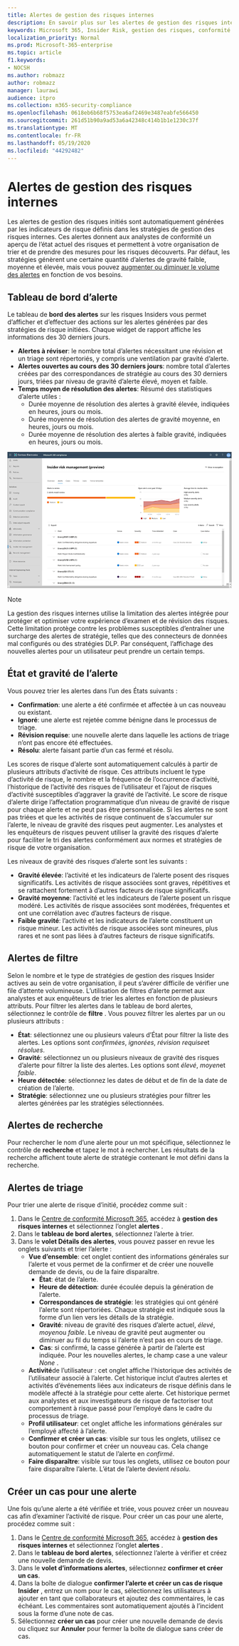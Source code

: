 ```yaml
---
title: Alertes de gestion des risques internes
description: En savoir plus sur les alertes de gestion des risques internes dans Microsoft 365
keywords: Microsoft 365, Insider Risk, gestion des risques, conformité
localization_priority: Normal
ms.prod: Microsoft-365-enterprise
ms.topic: article
f1.keywords:
- NOCSH
ms.author: robmazz
author: robmazz
manager: laurawi
audience: itpro
ms.collection: m365-security-compliance
ms.openlocfilehash: 0618eb6b68f5753ea6af2469e3487eabfe566450
ms.sourcegitcommit: 261d51b90a9ad53a6a42348c414b1b1e1230c37f
ms.translationtype: MT
ms.contentlocale: fr-FR
ms.lasthandoff: 05/19/2020
ms.locfileid: "44292482"
---
```

# <a name="insider-risk-management-alerts"></a>Alertes de gestion des risques internes

Les alertes de gestion des risques initiés sont automatiquement générées par les indicateurs de risque définis dans les stratégies de gestion des risques internes. Ces alertes donnent aux analystes de conformité un aperçu de l’état actuel des risques et permettent à votre organisation de trier et de prendre des mesures pour les risques découverts. Par défaut, les stratégies génèrent une certaine quantité d’alertes de gravité faible, moyenne et élevée, mais vous pouvez [augmenter ou diminuer le volume des alertes](insider-risk-management-policies.md#alert-volume) en fonction de vos besoins.

## <a name="alert-dashboard"></a>Tableau de bord d’alerte

Le tableau de **bord des alertes** sur les risques Insiders vous permet d’afficher et d’effectuer des actions sur les alertes générées par des stratégies de risque initiées. Chaque widget de rapport affiche les informations des 30 derniers jours.

- **Alertes à réviser**: le nombre total d’alertes nécessitant une révision et un triage sont répertoriés, y compris une ventilation par gravité d’alerte.
- **Alertes ouvertes au cours des 30 derniers jours**: nombre total d’alertes créées par des correspondances de stratégie au cours des 30 derniers jours, triées par niveau de gravité d’alerte élevé, moyen et faible.
- **Temps moyen de résolution des alertes**: Résumé des statistiques d’alerte utiles :
    - Durée moyenne de résolution des alertes à gravité élevée, indiquées en heures, jours ou mois.
    - Durée moyenne de résolution des alertes de gravité moyenne, en heures, jours ou mois.
    - Durée moyenne de résolution des alertes à faible gravité, indiquées en heures, jours ou mois.

![Tableau de bord d’alerte de gestion des risques Insiders](../media/insider-risk-alerts-dashboard.png)

>[!NOTE]
>La gestion des risques internes utilise la limitation des alertes intégrée pour protéger et optimiser votre expérience d’examen et de révision des risques. Cette limitation protège contre les problèmes susceptibles d’entraîner une surcharge des alertes de stratégie, telles que des connecteurs de données mal configurés ou des stratégies DLP. Par conséquent, l’affichage des nouvelles alertes pour un utilisateur peut prendre un certain temps.

## <a name="alert-status-and-severity"></a>État et gravité de l’alerte

Vous pouvez trier les alertes dans l’un des États suivants :

- **Confirmation**: une alerte a été confirmée et affectée à un cas nouveau ou existant.
- **Ignoré**: une alerte est rejetée comme bénigne dans le processus de triage.
- **Révision requise**: une nouvelle alerte dans laquelle les actions de triage n’ont pas encore été effectuées.
- **Résolu**: alerte faisant partie d’un cas fermé et résolu.

Les scores de risque d’alerte sont automatiquement calculés à partir de plusieurs attributs d’activité de risque. Ces attributs incluent le type d’activité de risque, le nombre et la fréquence de l’occurrence d’activité, l’historique de l’activité des risques de l’utilisateur et l’ajout de risques d’activité susceptibles d’aggraver la gravité de l’activité. Le score de risque d’alerte dirige l’affectation programmatique d’un niveau de gravité de risque pour chaque alerte et ne peut pas être personnalisée. Si les alertes ne sont pas triées et que les activités de risque continuent de s’accumuler sur l’alerte, le niveau de gravité des risques peut augmenter. Les analystes et les enquêteurs de risques peuvent utiliser la gravité des risques d’alerte pour faciliter le tri des alertes conformément aux normes et stratégies de risque de votre organisation.

Les niveaux de gravité des risques d’alerte sont les suivants :

- **Gravité élevée**: l’activité et les indicateurs de l’alerte posent des risques significatifs. Les activités de risque associées sont graves, répétitives et se rattachent fortement à d’autres facteurs de risque significatifs.
- **Gravité moyenne**: l’activité et les indicateurs de l’alerte posent un risque modéré. Les activités de risque associées sont modérées, fréquentes et ont une corrélation avec d’autres facteurs de risque.
- **Faible gravité**: l’activité et les indicateurs de l’alerte constituent un risque mineur. Les activités de risque associées sont mineures, plus rares et ne sont pas liées à d’autres facteurs de risque significatifs.

## <a name="filter-alerts"></a>Alertes de filtre

Selon le nombre et le type de stratégies de gestion des risques Insider actives au sein de votre organisation, il peut s’avérer difficile de vérifier une file d’attente volumineuse. L’utilisation de filtres d’alerte permet aux analystes et aux enquêteurs de trier les alertes en fonction de plusieurs attributs. Pour filtrer les alertes dans le tableau de bord alertes, sélectionnez le contrôle de **filtre** . Vous pouvez filtrer les alertes par un ou plusieurs attributs :

- **État**: sélectionnez une ou plusieurs valeurs d’État pour filtrer la liste des alertes. Les options sont *confirmées*, *ignorées*, *révision requise*et *résolues*.
- **Gravité**: sélectionnez un ou plusieurs niveaux de gravité des risques d’alerte pour filtrer la liste des alertes. Les options sont *élevé*, *moyen*et *faible*.
- **Heure détectée**: sélectionnez les dates de début et de fin de la date de création de l’alerte.
- **Stratégie**: sélectionnez une ou plusieurs stratégies pour filtrer les alertes générées par les stratégies sélectionnées.

## <a name="search-alerts"></a>Alertes de recherche

Pour rechercher le nom d’une alerte pour un mot spécifique, sélectionnez le contrôle de **recherche** et tapez le mot à rechercher. Les résultats de la recherche affichent toute alerte de stratégie contenant le mot défini dans la recherche.

## <a name="triage-alerts"></a>Alertes de triage

Pour trier une alerte de risque d’initié, procédez comme suit :

1. Dans le [Centre de conformité Microsoft 365](https://compliance.microsoft.com), accédez à **gestion des risques internes** et sélectionnez l’onglet **alertes** .
2. Dans le **tableau de bord alertes**, sélectionnez l’alerte à trier.
3. Dans le **volet Détails des alertes**, vous pouvez passer en revue les onglets suivants et trier l’alerte :
    - **Vue d’ensemble**: cet onglet contient des informations générales sur l’alerte et vous permet de la confirmer et de créer une nouvelle demande de devis, ou de la faire disparaître.
        - **État**: état de l’alerte.
        - **Heure de détection**: durée écoulée depuis la génération de l’alerte.
        - **Correspondances de stratégie**: les stratégies qui ont généré l’alerte sont répertoriées. Chaque stratégie est indiquée sous la forme d’un lien vers les détails de la stratégie.
        - **Gravité**: niveau de gravité des risques d’alerte actuel, *élevé*, *moyen*ou *faible*. Le niveau de gravité peut augmenter ou diminuer au fil du temps si l’alerte n’est pas en cours de triage.
        - **Cas**: si confirmé, la casse générée à partir de l’alerte est indiquée. Pour les nouvelles alertes, le champ case a une valeur *None* .
    - **Activité**de l’utilisateur : cet onglet affiche l’historique des activités de l’utilisateur associé à l’alerte. Cet historique inclut d’autres alertes et activités d’événements liées aux indicateurs de risque définis dans le modèle affecté à la stratégie pour cette alerte. Cet historique permet aux analystes et aux investigateurs de risque de factoriser tout comportement à risque passé pour l’employé dans le cadre du processus de triage.
    - **Profil utilisateur**: cet onglet affiche les informations générales sur l’employé affecté à l’alerte.
    - **Confirmer et créer un cas**: visible sur tous les onglets, utilisez ce bouton pour confirmer et créer un nouveau cas. Cela change automatiquement le statut de l’alerte en *confirmé*.
    - **Faire disparaître**: visible sur tous les onglets, utilisez ce bouton pour faire disparaître l’alerte. L’état de l’alerte devient *résolu*.

## <a name="create-a-case-for-an-alert"></a>Créer un cas pour une alerte

Une fois qu’une alerte a été vérifiée et triée, vous pouvez créer un nouveau cas afin d’examiner l’activité de risque. Pour créer un cas pour une alerte, procédez comme suit :

1. Dans le [Centre de conformité Microsoft 365](https://compliance.microsoft.com), accédez à **gestion des risques internes** et sélectionnez l’onglet **alertes** .
2. Dans le **tableau de bord alertes**, sélectionnez l’alerte à vérifier et créez une nouvelle demande de devis.
3. Dans le **volet d’informations alertes**, sélectionnez **confirmer et créer un cas**.
4. Dans la boîte de dialogue **confirmer l’alerte et créer un cas de risque Insider** , entrez un nom pour le cas, sélectionnez les utilisateurs à ajouter en tant que collaborateurs et ajoutez des commentaires, le cas échéant. Les commentaires sont automatiquement ajoutés à l’incident sous la forme d’une note de cas.
5. Sélectionnez **créer un cas** pour créer une nouvelle demande de devis ou cliquez sur **Annuler** pour fermer la boîte de dialogue sans créer de cas.
